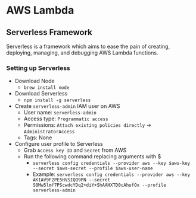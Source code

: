 # AWS Lambda

## Serverless Framework
Serverless is a framework which aims to ease the pain of creating, deploying, managing, and debugging AWS Lambda functions.

### Setting up Serverless
  * Download Node
    * `brew install node`
  * Download Serverless
    * `npm install -g serverless`
  * Create `serverless-admin` IAM user on AWS
    * User name: `serverless-admin`
    * Access type: `Programmatic access`
    * Permissions: `Attach existing policies directly` -> `AdministratorAccess`
    * Tags: None
  * Configure user profile to Serverless
    * Grab `Access key ID` and `Secret` from AWS
    * Run the following command replacing arguments with $
      * `serverless config credentials --provider aws --key $aws-key --secret $aws-secret --profile $aws-user-name`
      * Example: `serverless config credentials --provider aws --key AKIAV9F2PE5HVSIQO9PN --secret S0Mw5lmf7PScwdcYDq2+diY+ShAAHXTD0cAhufOx --profile serverless-admin` 
  